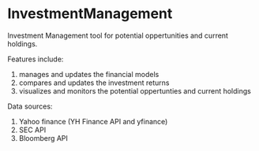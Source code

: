 # InvestmentManagement
Investment Management tool for potential oppertunities and current holdings.

Features include:
1. manages and updates the financial models
2. compares and updates the investment returns
3. visualizes and monitors the potential oppertunties and current holdings

Data sources:
1. Yahoo finance (YH Finance API and yfinance)
2. SEC API
2. Bloomberg API
